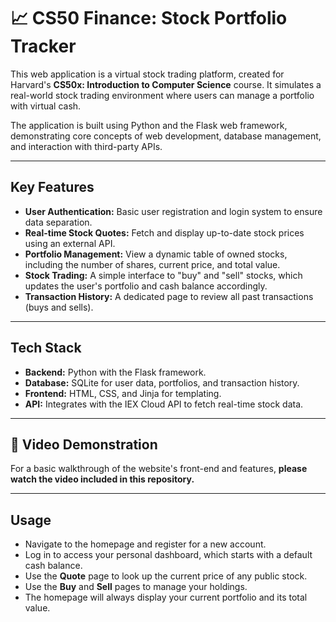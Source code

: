 # 📈 CS50 Finance: Stock Portfolio Tracker

This web application is a virtual stock trading platform, created for Harvard's **CS50x: Introduction to Computer Science** course. It simulates a real-world stock trading environment where users can manage a portfolio with virtual cash.

The application is built using Python and the Flask web framework, demonstrating core concepts of web development, database management, and interaction with third-party APIs.

---
## Key Features

* **User Authentication:** Basic user registration and login system to ensure data separation.
* **Real-time Stock Quotes:** Fetch and display up-to-date stock prices using an external API.
* **Portfolio Management:** View a dynamic table of owned stocks, including the number of shares, current price, and total value.
* **Stock Trading:** A simple interface to "buy" and "sell" stocks, which updates the user's portfolio and cash balance accordingly.
* **Transaction History:** A dedicated page to review all past transactions (buys and sells).

---
## Tech Stack

* **Backend:** Python with the Flask framework.
* **Database:** SQLite for user data, portfolios, and transaction history.
* **Frontend:** HTML, CSS, and Jinja for templating.
* **API:** Integrates with the IEX Cloud API to fetch real-time stock data.

---
## 🎥 Video Demonstration

For a basic walkthrough of the website's front-end and features, **please watch the video included in this repository.**

---
## Usage

* Navigate to the homepage and register for a new account.
* Log in to access your personal dashboard, which starts with a default cash balance.
* Use the **Quote** page to look up the current price of any public stock.
* Use the **Buy** and **Sell** pages to manage your holdings.
* The homepage will always display your current portfolio and its total value.
